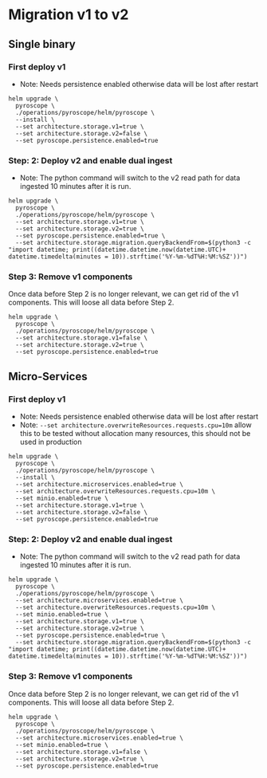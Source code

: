 # Migration v1 to v2

## Single binary

### First deploy v1

- Note: Needs persistence enabled otherwise data will be lost after restart

```
helm upgrade \
  pyroscope \
  ./operations/pyroscope/helm/pyroscope \
  --install \
  --set architecture.storage.v1=true \
  --set architecture.storage.v2=false \
  --set pyroscope.persistence.enabled=true
```

### Step: 2: Deploy v2 and enable dual ingest

- Note: The python command will switch to the v2 read path for data ingested 10 minutes after it is run.

```
helm upgrade \
  pyroscope \
  ./operations/pyroscope/helm/pyroscope \
  --set architecture.storage.v1=true \
  --set architecture.storage.v2=true \
  --set pyroscope.persistence.enabled=true \
  --set architecture.storage.migration.queryBackendFrom=$(python3 -c "import datetime; print((datetime.datetime.now(datetime.UTC)+ datetime.timedelta(minutes = 10)).strftime('%Y-%m-%dT%H:%M:%SZ'))")
```

### Step 3: Remove v1 components

Once data before Step 2 is no longer relevant, we can get rid of the v1 components. This will loose all data before Step 2.

```
helm upgrade \
  pyroscope \
  ./operations/pyroscope/helm/pyroscope \
  --set architecture.storage.v1=false \
  --set architecture.storage.v2=true \
  --set pyroscope.persistence.enabled=true
```


## Micro-Services

### First deploy v1

- Note: Needs persistence enabled otherwise data will be lost after restart
- Note:   `--set architecture.overwriteResources.requests.cpu=10m` allow this to be tested without allocation many resources, this should not be used in production


```
helm upgrade \
  pyroscope \
  ./operations/pyroscope/helm/pyroscope \
  --install \
  --set architecture.microservices.enabled=true \
  --set architecture.overwriteResources.requests.cpu=10m \
  --set minio.enabled=true \
  --set architecture.storage.v1=true \
  --set architecture.storage.v2=false \
  --set pyroscope.persistence.enabled=true
```

### Step: 2: Deploy v2 and enable dual ingest

- Note: The python command will switch to the v2 read path for data ingested 10 minutes after it is run.

```
helm upgrade \
  pyroscope \
  ./operations/pyroscope/helm/pyroscope \
  --set architecture.microservices.enabled=true \
  --set architecture.overwriteResources.requests.cpu=10m \
  --set minio.enabled=true \
  --set architecture.storage.v1=true \
  --set architecture.storage.v2=true \
  --set pyroscope.persistence.enabled=true \
  --set architecture.storage.migration.queryBackendFrom=$(python3 -c "import datetime; print((datetime.datetime.now(datetime.UTC)+ datetime.timedelta(minutes = 10)).strftime('%Y-%m-%dT%H:%M:%SZ'))")
```


### Step 3: Remove v1 components

Once data before Step 2 is no longer relevant, we can get rid of the v1 components. This will loose all data before Step 2.

```
helm upgrade \
  pyroscope \
  ./operations/pyroscope/helm/pyroscope \
  --set architecture.microservices.enabled=true \
  --set minio.enabled=true \
  --set architecture.storage.v1=false \
  --set architecture.storage.v2=true \
  --set pyroscope.persistence.enabled=true

